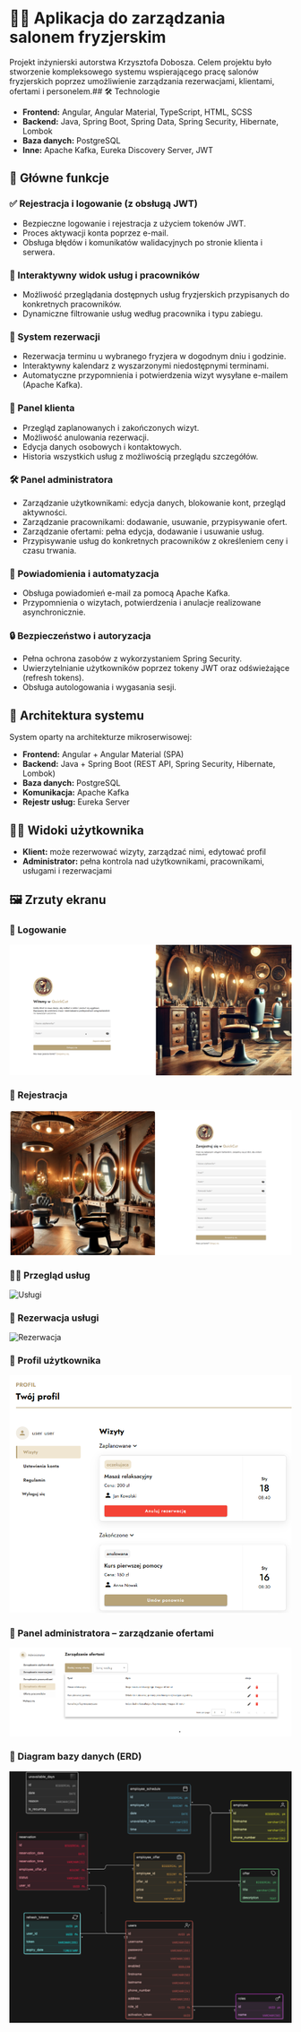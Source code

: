 # 💇‍♂️ Aplikacja do zarządzania salonem fryzjerskim

Projekt inżynierski autorstwa Krzysztofa Dobosza. Celem projektu było stworzenie kompleksowego systemu wspierającego pracę salonów fryzjerskich poprzez umożliwienie zarządzania rezerwacjami, klientami, ofertami i personelem.## 🛠️ Technologie

- **Frontend:** Angular, Angular Material, TypeScript, HTML, SCSS
- **Backend:** Java, Spring Boot, Spring Data, Spring Security, Hibernate, Lombok
- **Baza danych:** PostgreSQL
- **Inne:** Apache Kafka, Eureka Discovery Server, JWT

## 📌 Główne funkcje

### ✅ Rejestracja i logowanie (z obsługą JWT)
- Bezpieczne logowanie i rejestracja z użyciem tokenów JWT.
- Proces aktywacji konta poprzez e-mail.
- Obsługa błędów i komunikatów walidacyjnych po stronie klienta i serwera.

### 💬 Interaktywny widok usług i pracowników
- Możliwość przeglądania dostępnych usług fryzjerskich przypisanych do konkretnych pracowników.
- Dynamiczne filtrowanie usług według pracownika i typu zabiegu.

### 📅 System rezerwacji
- Rezerwacja terminu u wybranego fryzjera w dogodnym dniu i godzinie.
- Interaktywny kalendarz z wyszarzonymi niedostępnymi terminami.
- Automatyczne przypomnienia i potwierdzenia wizyt wysyłane e-mailem (Apache Kafka).

### 👤 Panel klienta
- Przegląd zaplanowanych i zakończonych wizyt.
- Możliwość anulowania rezerwacji.
- Edycja danych osobowych i kontaktowych.
- Historia wszystkich usług z możliwością przeglądu szczegółów.

### 🛠️ Panel administratora
- Zarządzanie użytkownikami: edycja danych, blokowanie kont, przegląd aktywności.
- Zarządzanie pracownikami: dodawanie, usuwanie, przypisywanie ofert.
- Zarządzanie ofertami: pełna edycja, dodawanie i usuwanie usług.
- Przypisywanie usług do konkretnych pracowników z określeniem ceny i czasu trwania.

### 🔁 Powiadomienia i automatyzacja
- Obsługa powiadomień e-mail za pomocą Apache Kafka.
- Przypomnienia o wizytach, potwierdzenia i anulacje realizowane asynchronicznie.

### 🔒 Bezpieczeństwo i autoryzacja
- Pełna ochrona zasobów z wykorzystaniem Spring Security.
- Uwierzytelnianie użytkowników poprzez tokeny JWT oraz odświeżające (refresh tokens).
- Obsługa autologowania i wygasania sesji.

## 🧱 Architektura systemu

System oparty na architekturze mikroserwisowej:

- **Frontend:** Angular + Angular Material (SPA)
- **Backend:** Java + Spring Boot (REST API, Spring Security, Hibernate, Lombok)
- **Baza danych:** PostgreSQL
- **Komunikacja:** Apache Kafka
- **Rejestr usług:** Eureka Server

## 🧑‍💼 Widoki użytkownika

- **Klient:** może rezerwować wizyty, zarządzać nimi, edytować profil
- **Administrator:** pełna kontrola nad użytkownikami, pracownikami, usługami i rezerwacjami


## 🖼️ Zrzuty ekranu

### 🔐 Logowanie
![Logowanie](https://raw.githubusercontent.com/HaQ23/projektInzynierski/main/screenshots/strona_logowania.png)

### 📝 Rejestracja
![Rejestracja](https://raw.githubusercontent.com/HaQ23/projektInzynierski/main/screenshots/strona_rejestracji.png)

### 💇‍♀️ Przegląd usług
![Usługi](https://raw.githubusercontent.com/HaQ23/projektInzynierski/main/screenshots/strona_usług.png)

### 📅 Rezerwacja usługi
![Rezerwacja](https://raw.githubusercontent.com/HaQ23/projektInzynierski/main/screenshots/modal_rezerwacji_usługi.png)

### 👤 Profil użytkownika
![Profil](https://raw.githubusercontent.com/HaQ23/projektInzynierski/main/screenshots/profil_uzytkownika.png)

### 🧰 Panel administratora – zarządzanie ofertami
![Zarządzanie ofertami](https://raw.githubusercontent.com/HaQ23/projektInzynierski/main/screenshots/zarzadzanie_ofertami.png)

### 🧾 Diagram bazy danych (ERD)
![Diagram ERD](https://raw.githubusercontent.com/HaQ23/projektInzynierski/main/screenshots/diagram_erd.png)
